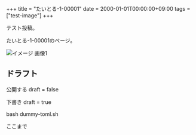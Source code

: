 +++
title = "たいとる-1-00001"
date = 2000-01-01T00:00:00+09:00
tags = ["test-image"]
+++

テスト投稿。

たいとる-1-00001のページ。

![イメージ 画像1](../../images/1920x1080.jpg)


## ドラフト

公開する
draft = false

下書き
draft = true

bash dummy-toml.sh

ここまで
